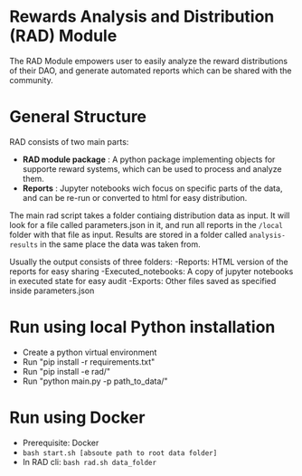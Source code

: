# Rewards Analysis and Distribution (RAD) Module

The RAD Module empowers user to easily analyze the reward distributions of their DAO, and generate automated reports which can be shared with the community.

# General Structure

RAD consists of two main parts:

- **RAD module package** : A python package implementing objects for supporte reward systems, which can be used to process and analyze them.
- **Reports** : Jupyter notebooks wich focus on specific parts of the data, and can be re-run or converted to html for easy distribution.

The main rad script takes a folder contiaing distribution data as input. It will look for a file called parameters.json in it, and run all reports in the `/local` folder with that file as input. Results are stored in a folder called `analysis-results` in the same place the data was taken from.

Usually the output consists of three folders:
-Reports: HTML version of the reports for easy sharing
-Executed_notebooks: A copy of jupyter notebooks in executed state for easy audit
-Exports: Other files saved as specified inside parameters.json

# Run using local Python installation

- Create a python virtual environment
- Run "pip install -r requirements.txt"
- Run "pip install -e rad/"
- Run "python main.py -p path_to_data/"

# Run using Docker

- Prerequisite: Docker
- `bash start.sh [absoute path to root data folder]`
- In RAD cli: `bash rad.sh data_folder`
